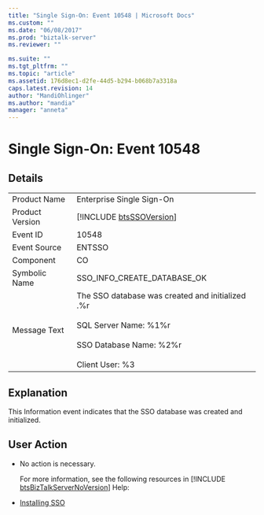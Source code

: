 ```yaml
---
title: "Single Sign-On: Event 10548 | Microsoft Docs"
ms.custom: ""
ms.date: "06/08/2017"
ms.prod: "biztalk-server"
ms.reviewer: ""

ms.suite: ""
ms.tgt_pltfrm: ""
ms.topic: "article"
ms.assetid: 176d8ec1-d2fe-44d5-b294-b068b7a3318a
caps.latest.revision: 14
author: "MandiOhlinger"
ms.author: "mandia"
manager: "anneta"
---
```

# Single Sign-On: Event 10548
## Details  

|                 |                                                                                                                                                    |
|-----------------|----------------------------------------------------------------------------------------------------------------------------------------------------|
|  Product Name   |                                                             Enterprise Single Sign-On                                                              |
| Product Version |                                            [!INCLUDE [btsSSOVersion](../includes/btsssoversion-md.md)]                                             |
|    Event ID     |                                                                       10548                                                                        |
|  Event Source   |                                                                       ENTSSO                                                                       |
|    Component    |                                                                         CO                                                                         |
|  Symbolic Name  |                                                            SSO_INFO_CREATE_DATABASE_OK                                                             |
|  Message Text   | The SSO database was created and initialized .%r<br /><br /> SQL Server Name: %1%r<br /><br /> SSO Database Name: %2%r<br /><br /> Client User: %3 |

## Explanation  
 This Information event indicates that the SSO database was created and initialized.  

## User Action  

- No action is necessary.  

  For more information, see the following resources in [!INCLUDE [btsBizTalkServerNoVersion](../includes/btsbiztalkservernoversion-md.md)] Help:  

- [Installing SSO](../core/installing-sso.md)
